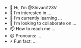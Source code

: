 - 👋 Hi, I’m @Shivani123V
- 👀 I’m interested in ...
- 🌱 I’m currently learning ...
- 💞️ I’m looking to collaborate on ...
- 📫 How to reach me ...
- 😄 Pronouns: ...
- ⚡ Fun fact: ...

<!---
Shivani123V/Shivani123V is a ✨ special ✨ repository because its `README.md` (this file) appears on your GitHub profile.
You can click the Preview link to take a look at your changes.
--->
